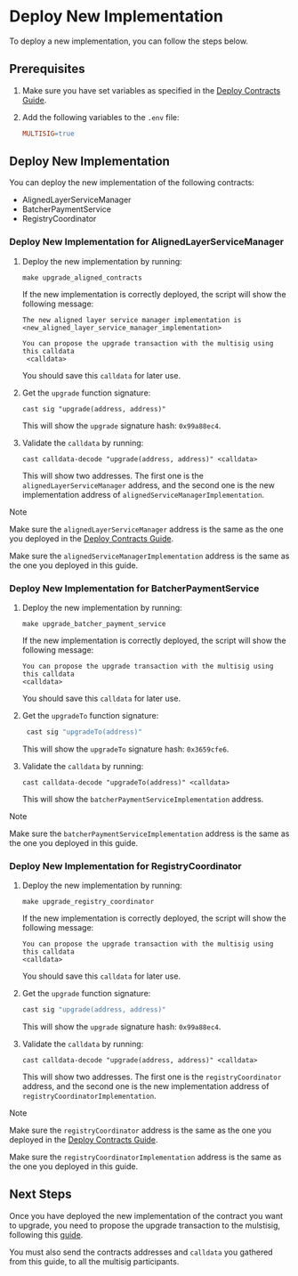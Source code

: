 # Deploy New Implementation

To deploy a new implementation, you can follow the steps below.

## Prerequisites

1. Make sure you have set variables as specified in the [Deploy Contracts Guide](./2_deploy_contracts.md).

2. Add the following variables to the `.env` file:
    
    ```makefile
    MULTISIG=true
    ```
   
## Deploy New Implementation

You can deploy the new implementation of the following contracts:

- AlignedLayerServiceManager
- BatcherPaymentService
- RegistryCoordinator

### Deploy New Implementation for AlignedLayerServiceManager

1. Deploy the new implementation by running:
          
   ```shell
   make upgrade_aligned_contracts
   ```
   
   If the new implementation is correctly deployed, the script will show the following message:
    
   ```
   The new aligned layer service manager implementation is <new_aligned_layer_service_manager_implementation>
   
   You can propose the upgrade transaction with the multisig using this calldata
    <calldata>
    ```
   
   You should save this `calldata` for later use.
   
2. Get the `upgrade` function signature:

   ```
   cast sig "upgrade(address, address)"
   ```

   This will show the `upgrade` signature hash: `0x99a88ec4`.

3. Validate the `calldata` by running:
   
   ```
   cast calldata-decode "upgrade(address, address)" <calldata>
   ```

   This will show two addresses. The first one is the `alignedLayerServiceManager` address, and the second one is the new implementation address of `alignedServiceManagerImplementation`.

> [!NOTE]
> Make sure the `alignedLayerServiceManager` address is the same as the one you deployed in the [Deploy Contracts Guide](./2_deploy_contracts.md).
> 
> Make sure the `alignedServiceManagerImplementation` address is the same as the one you deployed in this guide. 


### Deploy New Implementation for BatcherPaymentService

1. Deploy the new implementation by running:
    
    ```shell
    make upgrade_batcher_payment_service
    ```

    If the new implementation is correctly deployed, the script will show the following message:
    
    ```
    You can propose the upgrade transaction with the multisig using this calldata
    <calldata>
    ```

   You should save this `calldata` for later use.

2. Get the `upgradeTo` function signature:

   ```bash
    cast sig "upgradeTo(address)"
    ```

   This will show the `upgradeTo` signature hash: `0x3659cfe6`.

3. Validate the `calldata` by running:

   ```
   cast calldata-decode "upgradeTo(address)" <calldata>
   ```

   This will show the `batcherPaymentServiceImplementation` address.

> [!NOTE]
> Make sure the `batcherPaymentServiceImplementation` address is the same as the one you deployed in this guide.


### Deploy New Implementation for RegistryCoordinator

1. Deploy the new implementation by running:
    
    ```shell
    make upgrade_registry_coordinator
    ```

    If the new implementation is correctly deployed, the script will show the following message:
    
    ```
    You can propose the upgrade transaction with the multisig using this calldata
    <calldata>
    ```

   You should save this `calldata` for later use.

2. Get the `upgrade` function signature:

   ```bash
   cast sig "upgrade(address, address)"
   ```

   This will show the `upgrade` signature hash: `0x99a88ec4`.

3. Validate the `calldata` by running:

   ```
   cast calldata-decode "upgrade(address, address)" <calldata>
   ```

   This will show two addresses. The first one is the `registryCoordinator` address, and the second one is the new implementation address of `registryCoordinatorImplementation`.

> [!NOTE]
> Make sure the `registryCoordinator` address is the same as the one you deployed in the [Deploy Contracts Guide](./2_deploy_contracts.md).
>
> Make sure the `registryCoordinatorImplementation` address is the same as the one you deployed in this guide.

   
## Next Steps

Once you have deployed the new implementation of the contract you want to upgrade, you need to propose the upgrade transaction to the mulstisig, following this [guide](./3_b_2_propose_upgrade.md).

You must also send the contracts addresses and `calldata` you gathered from this guide, to all the multisig participants.
